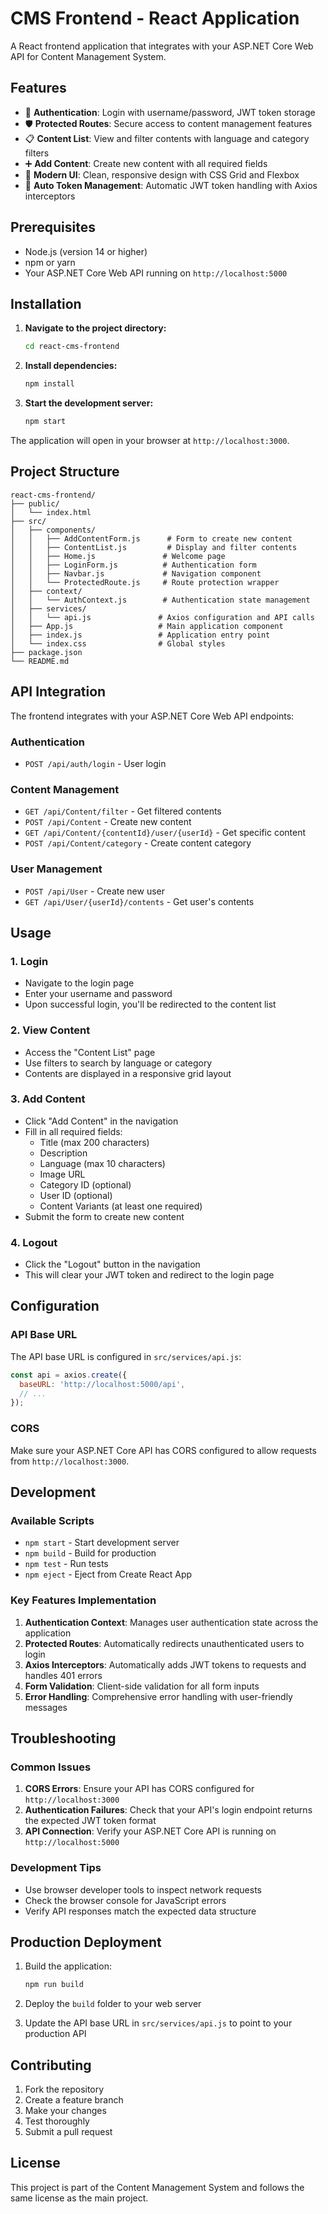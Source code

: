 # CMS Frontend - React Application

A React frontend application that integrates with your ASP.NET Core Web API for Content Management System.

## Features

- 🔐 **Authentication**: Login with username/password, JWT token storage
- 🛡️ **Protected Routes**: Secure access to content management features
- 📋 **Content List**: View and filter contents with language and category filters
- ➕ **Add Content**: Create new content with all required fields
- 🎨 **Modern UI**: Clean, responsive design with CSS Grid and Flexbox
- 🔄 **Auto Token Management**: Automatic JWT token handling with Axios interceptors

## Prerequisites

- Node.js (version 14 or higher)
- npm or yarn
- Your ASP.NET Core Web API running on `http://localhost:5000`

## Installation

1. **Navigate to the project directory:**
   ```bash
   cd react-cms-frontend
   ```

2. **Install dependencies:**
   ```bash
   npm install
   ```

3. **Start the development server:**
   ```bash
   npm start
   ```

The application will open in your browser at `http://localhost:3000`.

## Project Structure

```
react-cms-frontend/
├── public/
│   └── index.html
├── src/
│   ├── components/
│   │   ├── AddContentForm.js      # Form to create new content
│   │   ├── ContentList.js         # Display and filter contents
│   │   ├── Home.js               # Welcome page
│   │   ├── LoginForm.js          # Authentication form
│   │   ├── Navbar.js             # Navigation component
│   │   └── ProtectedRoute.js     # Route protection wrapper
│   ├── context/
│   │   └── AuthContext.js        # Authentication state management
│   ├── services/
│   │   └── api.js               # Axios configuration and API calls
│   ├── App.js                   # Main application component
│   ├── index.js                 # Application entry point
│   └── index.css                # Global styles
├── package.json
└── README.md
```

## API Integration

The frontend integrates with your ASP.NET Core Web API endpoints:

### Authentication
- `POST /api/auth/login` - User login

### Content Management
- `GET /api/Content/filter` - Get filtered contents
- `POST /api/Content` - Create new content
- `GET /api/Content/{contentId}/user/{userId}` - Get specific content
- `POST /api/Content/category` - Create content category

### User Management
- `POST /api/User` - Create new user
- `GET /api/User/{userId}/contents` - Get user's contents

## Usage

### 1. Login
- Navigate to the login page
- Enter your username and password
- Upon successful login, you'll be redirected to the content list

### 2. View Content
- Access the "Content List" page
- Use filters to search by language or category
- Contents are displayed in a responsive grid layout

### 3. Add Content
- Click "Add Content" in the navigation
- Fill in all required fields:
  - Title (max 200 characters)
  - Description
  - Language (max 10 characters)
  - Image URL
  - Category ID (optional)
  - User ID (optional)
  - Content Variants (at least one required)
- Submit the form to create new content

### 4. Logout
- Click the "Logout" button in the navigation
- This will clear your JWT token and redirect to the login page

## Configuration

### API Base URL
The API base URL is configured in `src/services/api.js`:
```javascript
const api = axios.create({
  baseURL: 'http://localhost:5000/api',
  // ...
});
```

### CORS
Make sure your ASP.NET Core API has CORS configured to allow requests from `http://localhost:3000`.

## Development

### Available Scripts

- `npm start` - Start development server
- `npm build` - Build for production
- `npm test` - Run tests
- `npm eject` - Eject from Create React App

### Key Features Implementation

1. **Authentication Context**: Manages user authentication state across the application
2. **Protected Routes**: Automatically redirects unauthenticated users to login
3. **Axios Interceptors**: Automatically adds JWT tokens to requests and handles 401 errors
4. **Form Validation**: Client-side validation for all form inputs
5. **Error Handling**: Comprehensive error handling with user-friendly messages

## Troubleshooting

### Common Issues

1. **CORS Errors**: Ensure your API has CORS configured for `http://localhost:3000`
2. **Authentication Failures**: Check that your API's login endpoint returns the expected JWT token format
3. **API Connection**: Verify your ASP.NET Core API is running on `http://localhost:5000`

### Development Tips

- Use browser developer tools to inspect network requests
- Check the browser console for JavaScript errors
- Verify API responses match the expected data structure

## Production Deployment

1. Build the application:
   ```bash
   npm run build
   ```

2. Deploy the `build` folder to your web server

3. Update the API base URL in `src/services/api.js` to point to your production API

## Contributing

1. Fork the repository
2. Create a feature branch
3. Make your changes
4. Test thoroughly
5. Submit a pull request

## License

This project is part of the Content Management System and follows the same license as the main project.

